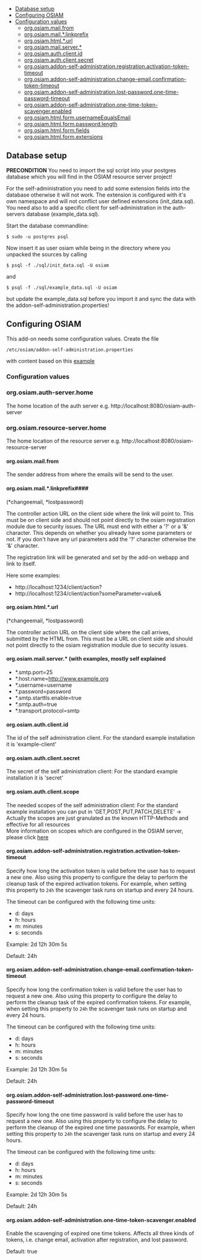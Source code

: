 - [Database setup](#database-setup)
- [Configuring OSIAM](#configuring-osiam)
 - [Configuration values](#configuration-values)
    - [org.osiam.mail.from](#orgosiammailfrom)
    - [org.osiam.mail.*.linkprefix](#orgosiammaillinkprefix)
    - [org.osiam.html.*.url](#orgosiamhtmlurl)
    - [org.osiam.mail.server.*](#orgosiammailserver-with-examples-mostly-self-explained)
    - [org.osiam.auth.client.id](#orgosiamauthclientid)
    - [org.osiam.auth.client.secret](#orgosiamauthclientsecret)
    - [org.osiam.addon-self-administration.registration.activation-token-timeout](#orgosiamaddon-self-administrationregistrationactivation-token-timeout)
    - [org.osiam.addon-self-administration.change-email.confirmation-token-timeout](#orgosiamaddon-self-administrationchange-emailconfirmation-token-timeout)
    - [org.osiam.addon-self-administration.lost-password.one-time-password-timeout](#orgosiamaddon-self-administrationlost-passwordone-time-password-timeout)
    - [org.osiam.addon-self-administration.one-time-token-scavenger.enabled](#orgosiamaddon-self-administrationone-time-token-scavengerenabled)
    - [org.osiam.html.form.usernameEqualsEmail](user-registration.md#orgosiamhtmlformusernameequalsemail)
    - [org.osiam.html.form.password.length](user-registration.md#orgosiamhtmlformpasswordlength)
    - [org.osiam.html.form.fields](user-registration.md#orgosiamhtmlformfields)
    - [org.osiam.html.form.extensions](user-registration.md#orgosiamhtmlformextensions)

## Database setup

**PRECONDITION**
You need to import the sql script into your postgres database which you will find in the OSIAM resource server project!

For the self-administration you need to add some extension fields into the database otherwise it will not work.
The extension is configured with it's own namespace and will not conflict user defined extensions (init_data.sql).
You need also to add a specific client for self-administration in the auth-servers database (example_data.sql).

Start the database commandline:

    $ sudo -u postgres psql

Now insert it as user osiam while being in the directory where you unpacked the sources by calling

    $ psql -f ./sql/init_data.sql -U osiam

and

    $ psql -f ./sql/example_data.sql -U osiam

but update the example_data.sql before you import it and sync the data with the addon-self-administration.properties!

## Configuring OSIAM

This add-on needs some configuration values. Create the file

    /etc/osiam/addon-self-administration.properties

with content based on this [example](https://github.com/osiam/addon-self-administration/blob/master/src/main/deploy/addon-self-administration.properties)

### Configuration values

### org.osiam.auth-server.home

The home location of the auth server e.g. http://localhost:8080/osiam-auth-server

### org.osiam.resource-server.home

The home location of the resource server e.g. http://localhost:8080/osiam-resource-server

#### org.osiam.mail.from

The sender address from where the emails will be send to the user.

#### org.osiam.mail.*.linkprefix####
(*changeemail, *lostpassword)

The controller action URL on the client side where the link will point to.
This must be on client side and should not point directly to the osiam registration module due to security issues.
The URL must end with either a '?' or a '&' character. This depends on whether you already have some parameters or not.
If you don't have any url parameters add the '?' character otherwise the '&' character.

The registration link will be generated and set by the add-on webapp and link to itself.

Here some examples:
 * http://localhost:1234/client/action?
 * http://localhost:1234/client/action?someParameter=value&

#### org.osiam.html.*.url
(*changeemail, *lostpassword)

The controller action URL on the client side where the call arrives, submitted by the HTML from.
This must be a URL on client side and should not point directly to the osiam registration module due to security issues.

#### org.osiam.mail.server.* (with examples, mostly self explained
* *.smtp.port=25
* *.host.name=http://www.example.org
* *.username=username
* *.password=password
* *.smtp.starttls.enable=true
* *.smtp.auth=true
* *.transport.protocol=smtp

#### org.osiam.auth.client.id

The id of the self administration client.
For the standard example installation it is 'example-client'

#### org.osiam.auth.client.secret

The secret of the self administration client:
For the standard example installation it is 'secret'

#### org.osiam.auth.client.scope

The needed scopes of the self administration client:
For the standard example installation you can put in 'GET,POST,PUT,PATCH,DELETE'
-> Actually the scopes are just granulated as the known HTTP-Methods and effective for all resources<br />
More information on scopes which are configured in the OSIAM server, please click [here](https://github.com/osiam/server/wiki/api_documentation#scopes)

#### org.osiam.addon-self-administration.registration.activation-token-timeout

Specify how long the activation token is valid before the user has to request
a new one. Also using this property to configure the delay to perform the
cleanup task of the expired activation tokens. For example, when setting this
property to `24h` the scavenger task runs on startup and every 24 hours.

The timeout can be configured with the following time units:

- d: days
- h: hours
- m: minutes
- s: seconds

Example: 2d 12h 30m 5s

Default: 24h

#### org.osiam.addon-self-administration.change-email.confirmation-token-timeout

Specify how long the confirmation token is valid before the user has to request
a new one. Also using this property to configure the delay to perform the
cleanup task of the expired confirmation tokens. For example, when setting this
property to `24h` the scavenger task runs on startup and every 24 hours.

The timeout can be configured with the following time units:

- d: days
- h: hours
- m: minutes
- s: seconds

Example: 2d 12h 30m 5s

Default: 24h

#### org.osiam.addon-self-administration.lost-password.one-time-password-timeout

Specify how long the one time password is valid before the user has to request
a new one. Also using this property to configure the delay to perform the
cleanup of the expired one time passwords. For example, when setting this
property to `24h` the scavenger task runs on startup and every 24 hours.

The timeout can be configured with the following time units:

- d: days
- h: hours
- m: minutes
- s: seconds

Example: 2d 12h 30m 5s

Default: 24h

#### org.osiam.addon-self-administration.one-time-token-scavenger.enabled

Enable the scavenging of expired one time tokens. Affects all three kinds of
tokens, i.e. change email, activation after registration, and lost password.

Default: true
